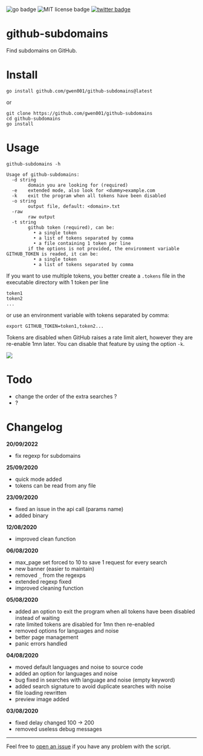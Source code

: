 <p align="left">
    <img src="https://img.shields.io/badge/go-v1.13-blue" alt="go badge">
    <img src="https://img.shields.io/badge/license-MIT-green" alt="MIT license badge">
    <a href="https://twitter.com/intent/tweet?text=https%3a%2f%2fgithub.com%2fgwen001%2fgithub-subdomains%2f" target="_blank"><img src="https://img.shields.io/twitter/url?style=social&url=https%3A%2F%2Fgithub.com%2Fgwen001%2Fgithub-subdomains" alt="twitter badge"></a>
</p>

# github-subdomains

Find subdomains on GitHub.

# Install

```
go install github.com/gwen001/github-subdomains@latest
```

or

```
git clone https://github.com/gwen001/github-subdomains
cd github-subdomains
go install
```

# Usage

```
github-subdomains -h

Usage of github-subdomains:
  -d string
    	domain you are looking for (required)
  -e	extended mode, also look for <dummy>example.com
  -k	exit the program when all tokens have been disabled
  -o string
    	output file, default: <domain>.txt
  -raw
    	raw output
  -t string
    	github token (required), can be:
    	  • a single token
    	  • a list of tokens separated by comma
    	  • a file containing 1 token per line
    	if the options is not provided, the environment variable GITHUB_TOKEN is readed, it can be:
    	  • a single token
    	  • a list of tokens separated by comma
```

If you want to use multiple tokens, you better create a `.tokens` file in the executable directory with 1 token per line  
```
token1
token2
...
```
or use an environment variable with tokens separated by comma:  
```
export GITHUB_TOKEN=token1,token2...
```

Tokens are disabled when GitHub raises a rate limit alert, however they are re-enable 1mn later.
You can disable that feature by using the option `-k`.

<img src="https://github.com/gwen001/github-subdomains/raw/master/preview.png">

# Todo

- change the order of the extra searches ?
- ?

# Changelog

**20/09/2022**
- fix regexp for subdomains

**25/09/2020**
- quick mode added
- tokens can be read from any file

**23/09/2020**
- fixed an issue in the api call (params name)
- added binary

**12/08/2020**
- improved clean function

**06/08/2020**
- max_page set forced to 10 to save 1 request for every search
- new banner (easier to maintain)
- removed `_` from the regexps
- extended regexp fixed
- improved cleaning function

**05/08/2020**
- added an option to exit the program when all tokens have been disabled instead of waiting
- rate limited tokens are disabled for 1mn then re-enabled
- removed options for languages and noise
- better page management
- panic errors handled

**04/08/2020**
- moved default languages and noise to source code
- added an option for languages and noise
- bug fixed in searches with language and noise (empty keyword)
- added search signature to avoid duplicate searches with noise
- file loading rewritten
- preview image added

**03/08/2020**
- fixed delay changed 100 -> 200
- removed useless debug messages

---

Feel free to [open an issue](/../../issues/) if you have any problem with the script.  

